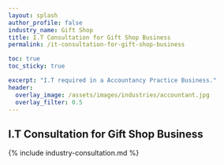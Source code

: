 ```yaml
---
layout: splash 
author_profile: false 
industry_name: Gift Shop
title: I.T Consultation for Gift Shop Business
permalink: /it-consultation-for-gift-shop-business

toc: true
toc_sticky: true

excerpt: "I.T required in a Accountancy Practice Business."
header:
  overlay_image: /assets/images/industries/accountant.jpg
  overlay_filter: 0.5 
---
```


## I.T Consultation for Gift Shop Business

{% include industry-consultation.md %}
